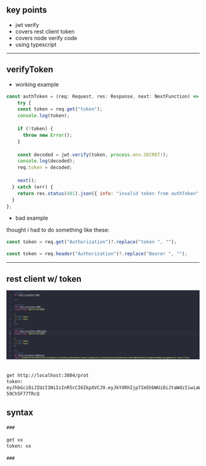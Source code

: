 ## key points

- jwt verify
- covers rest client token
- covers node verify code
- using typescript

---

## verifyToken

- working example

```js
const authToken = (req: Request, res: Response, next: NextFunction) => {
    try {
    const token = req.get("token");
    console.log(token);

    if (!token) {
      throw new Error();
    }

    const decoded = jwt.verify(token, process.env.SECRET!);
    console.log(decoded);
    req.token = decoded;

    next();
  } catch (err) {
    return res.status(401).json({ info: "invalid token from authToken" });
  }
};
```

- bad example

thought i had to do something like these:

```js
const token = req.get("Authorization")?.replace("token ", "");
```

```js
const token = req.header("Authorization")?.replace("Bearer ", "");
```

---

## rest client w/ token

![rest client example](../../../images/jwt_restClient.png)

```

get http://localhost:3004/prot
token: eyJhbGciOiJIUzI1NiIsInR5cCI6IkpXVCJ9.eyJkYXRhIjp7Im5hbWUiOiJtaWdzIiwiaWQiOjF9LCJpYXQiOjE2NzAxMzg2ODMsImV4cCI6MTY3MDE2MDI4M30.hGiSQmVVUzM4808azEg1jgANKUuiJP-59Ch5F77TRcQ

```

## syntax

```
###

get xx
token: xx

###
```

